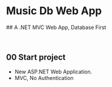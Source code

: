 # Music Db Web App
﻿## A .NET MVC Web App, Database First



&nbsp;
## 00 Start project

* New ASP.NET Web Application.
* MVC, No Authentication

